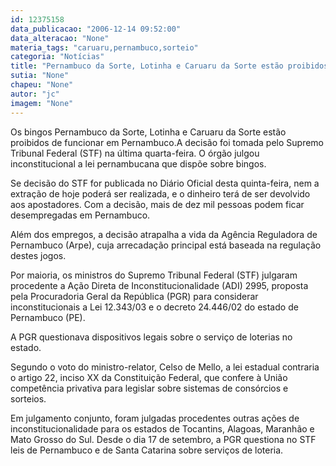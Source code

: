 ```yaml
---
id: 12375158
data_publicacao: "2006-12-14 09:52:00"
data_alteracao: "None"
materia_tags: "caruaru,pernambuco,sorteio"
categoria: "Notícias"
title: "Pernambuco da Sorte, Lotinha e Caruaru da Sorte estão proibidos de funcionar pelo STF em Pernambuco"
sutia: "None"
chapeu: "None"
autor: "jc"
imagem: "None"
---
```

<p>Os bingos Pernambuco da Sorte, Lotinha e Caruaru da Sorte est&atilde;o proibidos de funcionar em Pernambuco.A decis&atilde;o foi tomada pelo Supremo Tribunal Federal (STF) na &uacute;ltima quarta-feira. O &oacute;rg&atilde;o julgou inconstitucional a lei pernambucana que disp&otilde;e sobre bingos.</p>
<p>Se decis&atilde;o do STF for publicada no Di&aacute;rio Oficial desta quinta-feira, nem a extra&ccedil;&atilde;o de hoje poder&aacute; ser realizada, e o dinheiro ter&aacute; de ser devolvido aos apostadores. Com a decis&atilde;o, mais de dez mil pessoas podem ficar desempregadas em Pernambuco.</p>
<p>Al&eacute;m dos empregos, a decis&atilde;o atrapalha a vida da Ag&ecirc;ncia Reguladora de Pernambuco (Arpe), cuja arrecada&ccedil;&atilde;o principal est&aacute; baseada na regula&ccedil;&atilde;o destes jogos.</p>
<p>Por maioria, os ministros do Supremo Tribunal Federal (STF) julgaram procedente a A&ccedil;&atilde;o Direta de Inconstitucionalidade (ADI) 2995, proposta pela Procuradoria Geral da Rep&uacute;blica (PGR) para considerar inconstitucionais a Lei 12.343/03 e o decreto 24.446/02 do estado de Pernambuco (PE).</p>
<p>A PGR questionava dispositivos legais sobre o servi&ccedil;o de loterias no estado.</p>
<p>Segundo o voto do ministro-relator, Celso de Mello, a lei estadual contraria o artigo 22, inciso XX da Constitui&ccedil;&atilde;o Federal, que confere &agrave; Uni&atilde;o compet&ecirc;ncia privativa para legislar sobre sistemas de cons&oacute;rcios e sorteios.</p>
<p>Em julgamento conjunto, foram julgadas procedentes outras a&ccedil;&otilde;es de inconstitucionalidade para os estados de Tocantins, Alagoas, Maranh&atilde;o e Mato Grosso do Sul. Desde o dia 17 de setembro, a PGR questiona no STF leis de Pernambuco e de Santa Catarina sobre servi&ccedil;os de loteria.</p>
